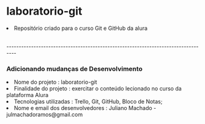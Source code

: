 # laboratorio-git
<li>Repositório criado para o curso Git e GitHub da alura </li>

<br>----------------------------------------------------------------------------------<br>
### <strong>Adicionando mudanças de Desenvolvimento</strong>

<li>Nome do projeto : laboratorio-git</li>

<li>Finalidade do projeto : exercitar o conteúdo lecionado no curso da plataforma Alura</li>

<li>Tecnologias utilizadas : Trello, Git, GitHub, Bloco de Notas;</li>

<li>Nome e email dos desenvolvedores : Juliano Machado - julmachadoramos@gmail.com</li>
